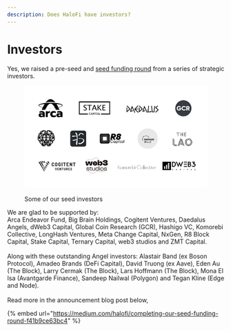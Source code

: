 ```yaml
---
description: Does HaloFi have investors?
---
```


# Investors

Yes, we raised a pre-seed and [seed funding round](https://medium.com/goodghosting/completing-our-seed-funding-round-f41b9ce63bc4?source=friends\_link\&sk=b96b39eacd7a7db6b288cfa923a272a5) from a series of strategic investors.

<figure><img src="../.gitbook/assets/spaces_G9tRhQlgiEJpQVfO9NZU_uploads_BPzZPjJr4EVi2gDZ4eTG_image.webp" alt=""><figcaption><p>Some of our seed investors</p></figcaption></figure>

We are glad to be supported by:\
Arca Endeavor Fund, Big Brain Holdings, Cogitent Ventures, Daedalus Angels, dWeb3 Capital, Global Coin Research (GCR), Hashigo VC, Komorebi Collective, LongHash Ventures, Meta Change Capital, NxGen, R8 Block Capital, Stake Capital, Ternary Capital, web3 studios and ZMT Capital.\
\
Along with these outstanding Angel investors: Alastair Band (ex Boson Protocol), Amadeo Brands (DeFi Capital), David Truong (ex Aave), Eden Au (The Block), Larry Cermak (The Block), Lars Hoffmann (The Block), Mona El Isa (Avantgarde Finance), Sandeep Nailwal (Polygon) and Tegan Kline (Edge and Node).\
\
Read more in the announcement blog post below,

{% embed url="https://medium.com/halofi/completing-our-seed-funding-round-f41b9ce63bc4" %}

